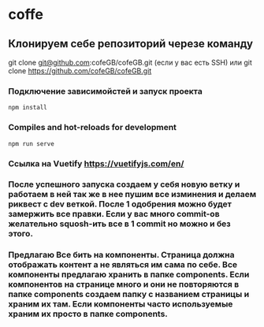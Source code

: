 # coffe

## Клонируем себе репозиторий черезе команду

git clone git@github.com:cofeGB/cofeGB.git (если у вас есть SSH) или git clone
https://github.com/cofeGB/cofeGB.git

### Подключение зависимойстей и запуск проекта

```
npm install
```

### Compiles and hot-reloads for development

```
npm run serve
```

### Ссылка на Vuetify https://vuetifyjs.com/en/

### После успешного запуска создаем у себя новую ветку и работаем в ней так же в нее пушим все изминения и делаем риквест с dev веткой. После 1 одобрения можно будет замержить все правки. Если у вас много commit-ов желательно squosh-ить все в 1 commit но можно и без этого.

### Предлагаю Все бить на компоненты. Страница должна отображать контент а не являться им сама по себе. Все компоненты предлагаю хранить в папке components. Если компонентов на странице много и они не повторяются в папке components создаем папку с названием страницы и храним их там. Если компоненты часто используемые храним их просто в папке components.
